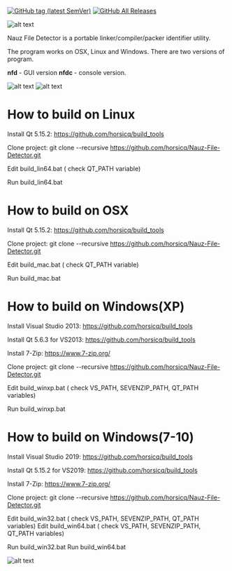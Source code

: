 [![GitHub tag (latest SemVer)](https://img.shields.io/github/tag/horsicq/Nauz-File-Detector.svg)](https://github.com/horsicq/Nauz-File-Detector/releases)
[![GitHub All Releases](https://img.shields.io/github/downloads/horsicq/Nauz-File-Detector/total.svg)](https://github.com/horsicq/Nauz-File-Detector/releases)

![alt text](https://github.com/horsicq/Nauz-File-Detector/blob/master/mascots/0.04.jpg "Mascot")

Nauz File Detector is a portable linker/compiler/packer identifier utility.

The program works on OSX, Linux and Windows.
There are two versions of  program.

**nfd** - GUI version
**nfdc** - console version.

![alt text](https://github.com/horsicq/Nauz-File-Detector/blob/master/screenshot_gui.jpg "Screenshot gui")
![alt text](https://github.com/horsicq/Nauz-File-Detector/blob/master/screenshot_console.jpg "Screenshot console")

How to build on Linux
=======

Install Qt 5.15.2: https://github.com/horsicq/build_tools

Clone project: git clone --recursive https://github.com/horsicq/Nauz-File-Detector.git

Edit build_lin64.bat ( check QT_PATH variable)

Run build_lin64.bat

How to build on OSX
=======

Install Qt 5.15.2: https://github.com/horsicq/build_tools

Clone project: git clone --recursive https://github.com/horsicq/Nauz-File-Detector.git

Edit build_mac.bat ( check QT_PATH variable)

Run build_mac.bat

How to build on Windows(XP)
=======

Install Visual Studio 2013: https://github.com/horsicq/build_tools

Install Qt 5.6.3 for VS2013: https://github.com/horsicq/build_tools

Install 7-Zip: https://www.7-zip.org/

Clone project: git clone --recursive https://github.com/horsicq/Nauz-File-Detector.git

Edit build_winxp.bat ( check VS_PATH,  SEVENZIP_PATH, QT_PATH variables)

Run build_winxp.bat

How to build on Windows(7-10)
=======

Install Visual Studio 2019: https://github.com/horsicq/build_tools

Install Qt 5.15.2 for VS2019: https://github.com/horsicq/build_tools

Install 7-Zip: https://www.7-zip.org/

Clone project: git clone --recursive https://github.com/horsicq/Nauz-File-Detector.git

Edit build_win32.bat ( check VS_PATH,  SEVENZIP_PATH, QT_PATH variables)
Edit build_win64.bat ( check VS_PATH,  SEVENZIP_PATH, QT_PATH variables)

Run build_win32.bat
Run build_win64.bat

![alt text](https://github.com/horsicq/Nauz-File-Detector/blob/master/mascots/nfd.jpg "Mascot")


